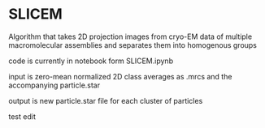 # SLICEM

Algorithm that takes 2D projection images from cryo-EM data of multiple macromolecular assemblies and separates them into homogenous groups

code is currently in notebook form SLICEM.ipynb

input is zero-mean normalized 2D class averages as .mrcs and the accompanying particle.star 

output is new particle.star file for each cluster of particles

test edit
